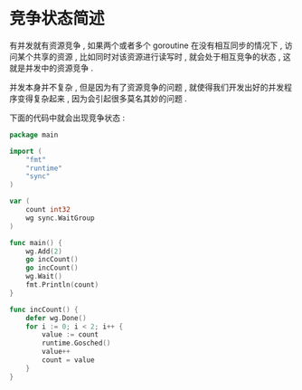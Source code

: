 # 竞争状态简述

有并发就有资源竞争 , 如果两个或者多个 goroutine 在没有相互同步的情况下 , 访问某个共享的资源 , 比如同时对该资源进行读写时 , 就会处于相互竞争的状态 , 这就是并发中的资源竞争 . 

并发本身并不复杂 , 但是因为有了资源竞争的问题 , 就使得我们开发出好的并发程序变得复杂起来 , 因为会引起很多莫名其妙的问题 . 

下面的代码中就会出现竞争状态 : 

```go
package main

import (
	"fmt"
	"runtime"
	"sync"
)

var (
	count int32
	wg sync.WaitGroup
)

func main() {
	wg.Add(2)
	go incCount()
	go incCount()
	wg.Wait()
	fmt.Println(count)
}

func incCount() {
	defer wg.Done()
	for i := 0; i < 2; i++ {
		value := count
		runtime.Gosched()
		value++
		count = value
	}
}
```



